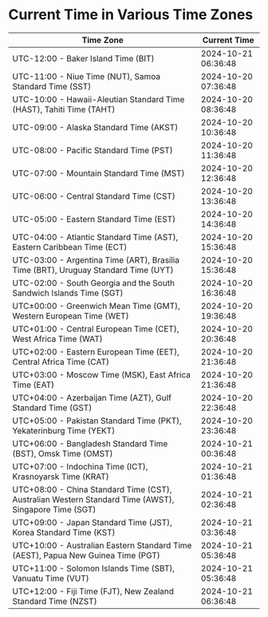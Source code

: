 # Current Time in Various Time Zones

| Time Zone | Current Time |
|-----------|--------------|
| UTC-12:00 - Baker Island Time (BIT) | 2024-10-21 06:36:48 |
| UTC-11:00 - Niue Time (NUT), Samoa Standard Time (SST) | 2024-10-20 07:36:48 |
| UTC-10:00 - Hawaii-Aleutian Standard Time (HAST), Tahiti Time (TAHT) | 2024-10-20 08:36:48 |
| UTC-09:00 - Alaska Standard Time (AKST) | 2024-10-20 10:36:48 |
| UTC-08:00 - Pacific Standard Time (PST) | 2024-10-20 11:36:48 |
| UTC-07:00 - Mountain Standard Time (MST) | 2024-10-20 12:36:48 |
| UTC-06:00 - Central Standard Time (CST) | 2024-10-20 13:36:48 |
| UTC-05:00 - Eastern Standard Time (EST) | 2024-10-20 14:36:48 |
| UTC-04:00 - Atlantic Standard Time (AST), Eastern Caribbean Time (ECT) | 2024-10-20 15:36:48 |
| UTC-03:00 - Argentina Time (ART), Brasília Time (BRT), Uruguay Standard Time (UYT) | 2024-10-20 15:36:48 |
| UTC-02:00 - South Georgia and the South Sandwich Islands Time (SGT) | 2024-10-20 16:36:48 |
| UTC±00:00 - Greenwich Mean Time (GMT), Western European Time (WET) | 2024-10-20 19:36:48 |
| UTC+01:00 - Central European Time (CET), West Africa Time (WAT) | 2024-10-20 20:36:48 |
| UTC+02:00 - Eastern European Time (EET), Central Africa Time (CAT) | 2024-10-20 21:36:48 |
| UTC+03:00 - Moscow Time (MSK), East Africa Time (EAT) | 2024-10-20 21:36:48 |
| UTC+04:00 - Azerbaijan Time (AZT), Gulf Standard Time (GST) | 2024-10-20 22:36:48 |
| UTC+05:00 - Pakistan Standard Time (PKT), Yekaterinburg Time (YEKT) | 2024-10-20 23:36:48 |
| UTC+06:00 - Bangladesh Standard Time (BST), Omsk Time (OMST) | 2024-10-21 00:36:48 |
| UTC+07:00 - Indochina Time (ICT), Krasnoyarsk Time (KRAT) | 2024-10-21 01:36:48 |
| UTC+08:00 - China Standard Time (CST), Australian Western Standard Time (AWST), Singapore Time (SGT) | 2024-10-21 02:36:48 |
| UTC+09:00 - Japan Standard Time (JST), Korea Standard Time (KST) | 2024-10-21 03:36:48 |
| UTC+10:00 - Australian Eastern Standard Time (AEST), Papua New Guinea Time (PGT) | 2024-10-21 05:36:48 |
| UTC+11:00 - Solomon Islands Time (SBT), Vanuatu Time (VUT) | 2024-10-21 05:36:48 |
| UTC+12:00 - Fiji Time (FJT), New Zealand Standard Time (NZST) | 2024-10-21 06:36:48 |
